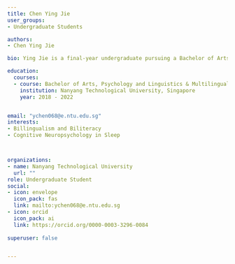 ```yaml
---
title: Chen Ying Jie
user_groups:
- Undergraduate Students

authors:
- Chen Ying Jie

bio: Ying Jie is a final-year undergraduate pursuing a Bachelor of Arts in Psychology and Linguistics & Multilingual Studies at Nanyang Technological University. Her research interest lies in bilingualism, biliteracy and cognitive neuropsychology involving sleep. At Clinical Brain Lab, she is currently working on her graduation project investigating the influence of orthographic depth of Mother Tongue Languages on reading performance in English.

education:
  courses:
  - course: Bachelor of Arts, Psychology and Linguistics & Multilingual Studies
    institution: Nanyang Technological University, Singapore
    year: 2018 - 2022


email: "ychen068@e.ntu.edu.sg"
interests:
- Billingualism and Biliteracy 
- Cognitive Neuropsychology in Sleep



organizations:
- name: Nanyang Technological University
  url: ""
role: Undergraduate Student
social:
- icon: envelope
  icon_pack: fas
  link: mailto:ychen068@e.ntu.edu.sg
- icon: orcid
  icon_pack: ai
  link: https://orcid.org/0000-0003-3296-0084
  
superuser: false


---
```


